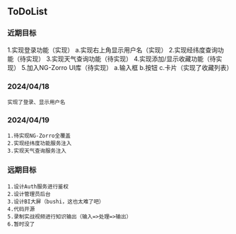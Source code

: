 ## ToDoList
### 近期目标
1.实现登录功能（实现）
    a.实现右上角显示用户名（实现）
2.实现经纬度查询功能（待实现）
3.实现天气查询功能（待实现）
4.实现添加/显示收藏功能（待实现）
5.加入NG-Zorro UI库（待实现）
    a.输入框
    b.按钮
    c.卡片（实现了收藏列表）

### 2024/04/18
    实现了登录、显示用户名
### 2024/04/19
    1.待实现NG-Zorro全覆盖
    2.实现经纬度功能服务注入
    3.实现天气查询服务注入

### 远期目标
    1.设计Auth服务进行鉴权
    2.设计管理员后台
    3.设计BI大屏（bushi，这也太难了吧）
    4.代码开源
    5.录制实战视频进行知识输出（输入=>处理=>输出）
    6.暂时没了

